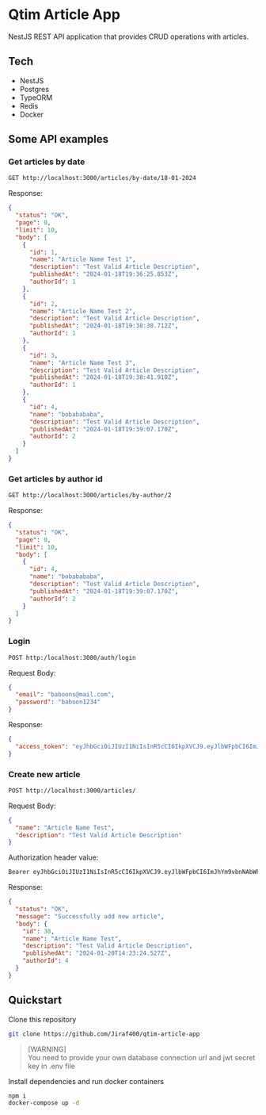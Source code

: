 # Qtim Article App

NestJS REST API application that provides CRUD operations with articles.

## Tech

* NestJS
* Postgres
* TypeORM
* Redis
* Docker

## Some API examples

### Get articles by date

```bash
GET http://localhost:3000/articles/by-date/18-01-2024 
```

Response:

```json
{
  "status": "OK",
  "page": 0,
  "limit": 10,
  "body": [
    {
      "id": 1,
      "name": "Article Name Test 1",
      "description": "Test Valid Article Description",
      "publishedAt": "2024-01-18T19:36:25.853Z",
      "authorId": 1
    },
    {
      "id": 2,
      "name": "Article Name Test 2",
      "description": "Test Valid Article Description",
      "publishedAt": "2024-01-18T19:38:38.712Z",
      "authorId": 1
    },
    {
      "id": 3,
      "name": "Article Name Test 3",
      "description": "Test Valid Article Description",
      "publishedAt": "2024-01-18T19:38:41.910Z",
      "authorId": 1
    },
    {
      "id": 4,
      "name": "bobabababa",
      "description": "Test Valid Article Description",
      "publishedAt": "2024-01-18T19:39:07.170Z",
      "authorId": 2
    }
  ]
}
```

### Get articles by author id

```bash
GET http://localhost:3000/articles/by-author/2 
```

Response:

```json
{
  "status": "OK",
  "page": 0,
  "limit": 10,
  "body": [
    {
      "id": 4,
      "name": "bobabababa",
      "description": "Test Valid Article Description",
      "publishedAt": "2024-01-18T19:39:07.170Z",
      "authorId": 2
    }
  ]
}
```

### Login

```bash
POST http:/localhost:3000/auth/login
```

Request Body:

```json 
{
  "email": "baboons@mail.com",
  "password": "baboon1234"
}
```

Response:

```json
{
  "access_token": "eyJhbGciOiJIUzI1NiIsInR5cCI6IkpXVCJ9.eyJlbWFpbCI6ImJhYm9vbnNAbWFpbC5jb20iLCJzdWIiOjQsImlhdCI6MTcwNTc2MDUwMiwiZXhwIjoxNzA2MzY1MzAyfQ.-QOLDG-DeL66CmujDSmNfLkNCzXkhOEsZXAIugMWXJs"
}
```

### Create new article

```bash
POST http://localhost:3000/articles/
```

Request Body:

```json 
{
  "name": "Article Name Test",
  "description": "Test Valid Article Description"
}
```

Authorization header value:

```bash 
Bearer eyJhbGciOiJIUzI1NiIsInR5cCI6IkpXVCJ9.eyJlbWFpbCI6ImJhYm9vbnNAbWFpbC5jb20iLCJzdWIiOjQsImlhdCI6MTcwNTc2MDUwMiwiZXhwIjoxNzA2MzY1MzAyfQ.-QOLDG-DeL66CmujDSmNfLkNCzXkhOEsZXAIugMWXJs
```

Response:

```json
{
  "status": "OK",
  "message": "Successfully add new article",
  "body": {
    "id": 30,
    "name": "Article Name Test",
    "description": "Test Valid Article Description",
    "publishedAt": "2024-01-20T14:23:24.527Z",
    "authorId": 4
  }
}
```

## Quickstart

Clone this repository

```sh
git clone https://github.com/Jiraf400/qtim-article-app
```

> [WARNING]  
> You need to provide your own database connection url and jwt secret key in .env file

Install dependencies and run docker containers

```sh
npm i
docker-compose up -d
```


